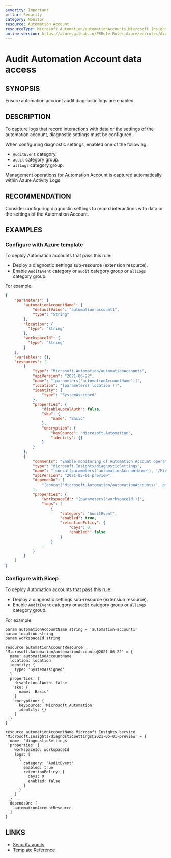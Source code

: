 ```yaml
---
severity: Important
pillar: Security
category: Monitor
resource: Automation Account
resourceType: Microsoft.Automation/automationAccounts,Microsoft.Insights/diagnosticSettings
online version: https://azure.github.io/PSRule.Rules.Azure/en/rules/Azure.Automation.AuditLogs/
---
```


# Audit Automation Account data access

## SYNOPSIS

Ensure automation account audit diagnostic logs are enabled.

## DESCRIPTION

To capture logs that record interactions with data or the settings of the automation account, diagnostic settings must be configured.

When configuring diagnostic settings, enabled one of the following:

- `AuditEvent` category.
- `audit` category group.
- `allLogs` category group.

Management operations for Automation Account is captured automatically within Azure Activity Logs.

## RECOMMENDATION

Consider configuring diagnostic settings to record interactions with data or the settings of the Automation Account.

## EXAMPLES

### Configure with Azure template

To deploy Automation accounts that pass this rule:

- Deploy a diagnostic settings sub-resource (extension resource).
- Enable `AuditEvent` category or `audit` category group or `allLogs` category group.

For example:

```json
{
    "parameters": {
        "automationAccountName": {
            "defaultValue": "automation-account1",
            "type": "String"
        },
        "location": {
          "type": "String"
        },
        "workspaceId": {
          "type": "String"
        }
    },
    "variables": {},
    "resources": [
        {
            "type": "Microsoft.Automation/automationAccounts",
            "apiVersion": "2021-06-22",
            "name": "[parameters('automationAccountName')]",
            "location": "[parameters('location')]",
            "identity": {
                "type": "SystemAssigned"
            },
            "properties": {
                "disableLocalAuth": false,
                "sku": {
                    "name": "Basic"
                },
                "encryption": {
                    "keySource": "Microsoft.Automation",
                    "identity": {}
                }
            }
        },
        {
            "comments": "Enable monitoring of Automation Account operations.",
            "type": "Microsoft.Insights/diagnosticSettings",
            "name": "[concat(parameters('automationAccountName'), '/Microsoft.Insights/service')]",
            "apiVersion": "2021-05-01-preview",
            "dependsOn": [
                "[concat('Microsoft.Automation/automationAccounts/', parameters('automationAccountName'))]"
            ],
            "properties": {
                "workspaceId": "[parameters('workspaceId')]",
                "logs": [
                    {
                        "category": "AuditEvent",
                        "enabled": true,
                        "retentionPolicy": {
                            "days": 0,
                            "enabled": false
                        }
                    }
                ]
            }
        }
    ]
}
```

### Configure with Bicep

To deploy Automation accounts that pass this rule:

- Deploy a diagnostic settings sub-resource (extension resource).
- Enable `AuditEvent` category or `audit` category group or `allLogs` category group.

For example:

```bicep
param automationAccountName string = 'automation-account1'
param location string
param workspaceId string

resource automationAccountResource 'Microsoft.Automation/automationAccounts@2021-06-22' = {
  name: automationAccountName
  location: location
  identity: {
    type: 'SystemAssigned'
  }
  properties: {
    disableLocalAuth: false
    sku: {
      name: 'Basic'
    }
    encryption: {
      keySource: 'Microsoft.Automation'
      identity: {}
    }
  }
}

resource automationAccountName_Microsoft_Insights_service 'Microsoft.Insights/diagnosticSettings@2021-05-01-preview' = {
  name: 'diagnosticSettings'
  properties: {
    workspaceId: workspaceId
    logs: [
      {
        category: 'AuditEvent'
        enabled: true
        retentionPolicy: {
          days: 0
          enabled: false
        }
      }
    ]
  }
  dependsOn: [
    automationAccountResource
  ]
}
```

## LINKS

- [Security audits](https://learn.microsoft.com/azure/architecture/framework/security/monitor-audit)
- [Template Reference](https://learn.microsoft.com/azure/templates/microsoft.insights/diagnosticsettings)
